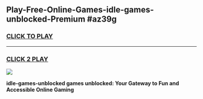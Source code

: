 
## Play-Free-Online-Games-idle-games-unblocked-Premium #az39g
<h3>
<a href="https://premium.freeplayer.one?title=idle-games-unblocked&ref=8M">CLICK TO PLAY</a></h3>
<hr>

<h3>
<a href="https://premium.freeplayer.one?title=idle-games-unblocked&ref=8M">CLICK 2 PLAY</a>
  
</h3>

<a href="https://premium.freeplayer.one?title=idle-games-unblocked&ref=8M"><img src="https://clearcache.store/games.png"></a>


**idle-games-unblocked games unblocked: Your Gateway to Fun and Accessible Online Gaming**
